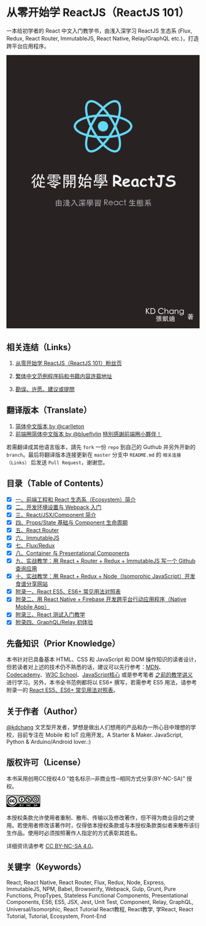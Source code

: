 # 从零开始学 ReactJS（ReactJS 101）
一本给初学者的 React 中文入门教学书，由浅入深学习 ReactJS 生态系 (Flux, Redux, React Router, ImmutableJS, React Native, Relay/GraphQL etc.)，打造跨平台应用程序。

![从零开始学 ReactJS（ReactJS 101）](./cover.png)

## 相关连结（Links）

1. [从零开始学 ReactJS（ReactJS 101）粉丝页](https://www.facebook.com/reactjs101/)

2. [繁体中文范例程序码和书籍内容连载地址](https://github.com/kdchang/reactjs101)

3. [勘误、许愿、建议或提問](https://github.com/kdchang/reactjs101/issues)

## 翻译版本（Translate）

1. [简体中文版本 by @carlleton](https://github.com/carlleton/reactjs101/tree/zh-CN)
2. [前端圈简体中文版本 by @blueflylin]( https://github.com/blueflylin/reactjs101) [特別感謝前端圈小夥伴！](http://fequan.com/)

若需翻译成其他语言版本，請先 `fork` 一份 `repo` 到自己的 Guthub 并另外开新的 `branch`。最后将翻译版本连接更新在 `master` 分支中 `README.md` 的 `相关连接（Links）` 后发送 `Pull Request`，谢谢您。

## 目录（Table of Contents）

- [X] [一、前端工程和 React 生态系（Ecosystem）简介](https://github.com/blueflylin/reactjs101/tree/master/Ch01)
- [X] [二、开发环境设置与 Webpack 入门](https://github.com/blueflylin/reactjs101/tree/master/Ch02)
- [X] [三、React/JSX/Component 简介](https://github.com/blueflylin/reactjs101/tree/master/Ch03)
- [X] [四、Props/State 基础与 Component 生命周期](https://github.com/blueflylin/reactjs101/tree/master/Ch04)
- [X] [五、React Router](https://github.com/blueflylin/reactjs101/tree/master/Ch05)
- [X] [六、ImmutableJS](https://github.com/blueflylin/reactjs101/tree/master/Ch06)
- [X] [七、Flux/Redux](https://github.com/blueflylin/reactjs101/tree/master/Ch07)
- [X] [八、Container 与 Presentational Components](https://github.com/blueflylin/reactjs101/tree/master/Ch08)
- [X] [九、实战教学：用 React + Router + Redux + ImmutableJS 写一个 Github 查询应用](https://github.com/blueflylin/reactjs101/tree/master/Ch09)
- [X] [十、实战教学：用 React + Redux + Node（Isomorphic JavaScript）开发食谱分享网站](https://github.com/blueflylin/reactjs101/tree/master/Ch10)
- [X] [附录一、React ES5、ES6+ 常见用法对照表](https://github.com/blueflylin/tree/master/Appendix01)
- [X] [附录二、用 React Native + Firebase 开发跨平台行动应用程序（Native Mobile App）](https://github.com/blueflylin/reactjs101/tree/master/Appendix02)
- [X] [附录三、React 测试入门教学](https://github.com/blueflylin/reactjs101/tree/master/Appendix03)
- [X] [附录四、GraphQL/Relay 初体验](https://github.com/blueflylin/reactjs101/tree/master/Appendix04)

## 先备知识（Prior Knowledge）
本书针对已具备基本 HTML、CSS 和 JavaScript 和 DOM 操作知识的读者设计，但若读者对上述的技术仍不熟悉的话，建议可以先行参考：[MDN](https://developer.mozilla.org/zh-TW/)、[Codecademy](https://www.codecademy.com/)、[W3C School](http://www.w3schools.com/)、[JavaScript核心](http://weizhifeng.net/javascript-the-core.html) 或是参考笔者 [之前的教学讲义](http://kdchang.cc/web-programming-course/) 进行学习。另外，本书全书范例都将以 ES6+ 撰写，若需参考 ES5 用法，请参考附录一的 [React ES5、ES6+ 常见用法对照表](https://github.com/kdchang/reactjs101/tree/master/Appendix01)。

## 关于作者（Author）
[@kdchang](http://blog.kdchang.cc) 文艺型开发者，梦想是做出人们想用的产品和办一所心目中理想的学校，目前专注在 Mobile 和 IoT 应用开发。A Starter & Maker. JavaScript, Python & Arduino/Android lover.:)

## 版权许可（License）
本书采用创用CC授权4.0 "姓名标示─非商业性─相同方式分享(BY-NC-SA)" 授权。

![从零开始学 ReactJS（ReactJS 101）](./cc-by-nc-sa.png)

本授权条款允许使用者重制、散布、传输以及修改著作，但不得为商业目的之使用。若使用者修改该著作时，仅得依本授权条款或与本授权条款类似者来散布该衍生作品。使用时必须按照著作人指定的方式表彰其姓名。

详细资讯请参考 [CC BY-NC-SA 4.0](https://creativecommons.org/licenses/by-nc-sa/4.0/)。

## 关键字（Keywords）
React, React Native, React Router, Flux, Redux, Node, Express, ImmutableJS, NPM, Babel, Browserify, Webpack, Gulp, Grunt, Pure Functions, PropTypes, Stateless Functional Components, Presentational Components, ES6, ES5, JSX, Jest, Unit Test, Component, Relay, GraphQL, Universal/Isomorphic, React Tutorial React教程, React教学, 学React, React Tutorial, Tutorial, Ecosystem, Front-End
